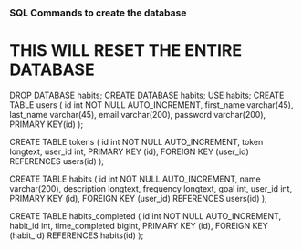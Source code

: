 ### SQL Commands to create the database

# THIS WILL RESET THE ENTIRE DATABASE
DROP DATABASE habits;
CREATE DATABASE habits;
USE habits;
CREATE TABLE users (
    id int NOT NULL AUTO_INCREMENT,
	first_name varchar(45),
    last_name varchar(45),
    email varchar(200),
    password varchar(200),
    PRIMARY KEY(id)
);

CREATE TABLE tokens (
    id int NOT NULL AUTO_INCREMENT,
    token longtext,
    user_id int,
    PRIMARY KEY (id),
    FOREIGN KEY (user_id) REFERENCES users(id)
);

CREATE TABLE habits (
    id int NOT NULL AUTO_INCREMENT,
    name varchar(200),
    description longtext,
    frequency longtext,
    goal int,
    user_id int,
    PRIMARY KEY (id),
    FOREIGN KEY (user_id) REFERENCES users(id)
);

CREATE TABLE habits_completed (
    id int NOT NULL AUTO_INCREMENT,
    habit_id int,
    time_completed bigint,
    PRIMARY KEY (id),
    FOREIGN KEY (habit_id) REFERENCES habits(id)
);

